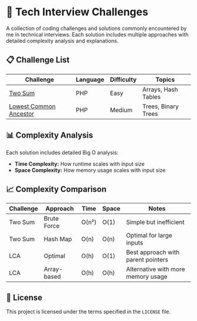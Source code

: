 # 🚀 Tech Interview Challenges

A collection of coding challenges and solutions commonly encountered by me in technical interviews. Each solution includes multiple approaches with detailed complexity analysis and explanations.

## 📋 Challenge List

| Challenge | Language | Difficulty | Topics |
|-----------|----------|------------|--------|
| [Two Sum](#two-sum) | PHP | Easy | Arrays, Hash Tables |
| [Lowest Common Ancestor](#lowest-common-ancestor) | PHP | Medium | Trees, Binary Trees |

## 📊 Complexity Analysis

Each solution includes detailed Big O analysis:
- **Time Complexity:** How runtime scales with input size
- **Space Complexity:** How memory usage scales with input size

## 📈 Complexity Comparison

| Challenge | Approach | Time | Space | Notes |
|-----------|----------|------|-------|-------|
| Two Sum | Brute Force | O(n²) | O(1) | Simple but inefficient |
| Two Sum | Hash Map | O(n) | O(n) | Optimal for large inputs |
| LCA | Optimal | O(h) | O(1) | Best approach with parent pointers |
| LCA | Array-based | O(h) | O(h) | Alternative with more memory usage |

## 📄 License

This project is licensed under the terms specified in the `LICENSE` file.
